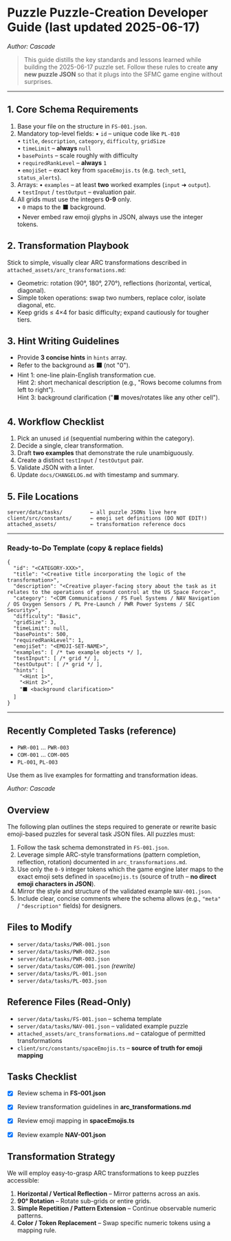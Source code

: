 # Puzzle Puzzle-Creation Developer Guide (last updated 2025-06-17)
*Author: Cascade*

> This guide distills the key standards and lessons learned while building the 2025-06-17 puzzle set. Follow these rules to create **any new puzzle JSON** so that it plugs into the SFMC game engine without surprises.

---

## 1. Core Schema Requirements
1. Base your file on the structure in `FS-001.json`.
2. Mandatory top-level fields:
   • `id` – unique code like `PL-010`  
   • `title`, `description`, `category`, `difficulty`, `gridSize`  
   • `timeLimit` – **always** `null`  
   • `basePoints` – scale roughly with difficulty  
   • `requiredRankLevel` – **always** `1`  
   • `emojiSet` – exact key from `spaceEmojis.ts` (e.g. `tech_set1`, `status_alerts`).
3. Arrays:
   • `examples` – at least **two** worked examples (`input` ➜ `output`).  
   • `testInput` / `testOutput` – evaluation pair.
4. All grids must use the integers **0-9** only.  
   • `0` maps to the ⬛ background.  
   • Never embed raw emoji glyphs in JSON, always use the integer tokens.

## 2. Transformation Playbook
Stick to simple, visually clear ARC transformations described in `attached_assets/arc_transformations.md`:
- Geometric: rotation (90°, 180°, 270°), reflections (horizontal, vertical, diagonal).
- Simple token operations: swap two numbers, replace color, isolate diagonal, etc.
- Keep grids ≤ 4×4 for basic difficulty; expand cautiously for tougher tiers.

## 3. Hint Writing Guidelines
- Provide **3 concise hints** in `hints` array.
- Refer to the background as **⬛** (not "0").
- Hint 1: one-line plain-English transformation cue.  
  Hint 2: short mechanical description (e.g., "Rows become columns from left to right").  
  Hint 3: background clarification ("⬛ moves/rotates like any other cell").

## 4. Workflow Checklist
1. Pick an unused `id` (sequential numbering within the category).
2. Decide a single, clear transformation.
3. Draft **two examples** that demonstrate the rule unambiguously.
4. Create a distinct `testInput` / `testOutput` pair.
5. Validate JSON with a linter.
6. Update `docs/CHANGELOG.md` with timestamp and summary.

## 5. File Locations
```
server/data/tasks/         ← all puzzle JSONs live here
client/src/constants/      ← emoji set definitions (DO NOT EDIT!)
attached_assets/           ← transformation reference docs
```

---

### Ready-to-Do Template (copy & replace fields)
```jsonc
{
  "id": "<CATEGORY-XXX>",
  "title": "<Creative title incorporating the logic of the transformation>",
  "description": "<Creative player-facing story about the task as it relates to the operations of ground control at the US Space Force>",
  "category": "<COM Communications / FS Fuel Systems / NAV Navigation / OS Oxygen Sensors / PL Pre-Launch / PWR Power Systems / SEC Security>",
  "difficulty": "Basic",
  "gridSize": 3,
  "timeLimit": null,
  "basePoints": 500,
  "requiredRankLevel": 1,
  "emojiSet": "<EMOJI-SET-NAME>",
  "examples": [ /* two example objects */ ],
  "testInput": [ /* grid */ ],
  "testOutput": [ /* grid */ ],
  "hints": [
    "<Hint 1>",
    "<Hint 2>",
    "⬛ <background clarification>"
  ]
}
```

---

## Recently Completed Tasks (reference)
- `PWR-001` … `PWR-003`
- `COM-001` … `COM-005`
- `PL-001`, `PL-003`

Use them as live examples for formatting and transformation ideas.

*Author: Cascade*

## Overview
The following plan outlines the steps required to generate or rewrite basic emoji-based puzzles for several task JSON files. All puzzles must:
1. Follow the task schema demonstrated in `FS-001.json`.
2. Leverage simple ARC-style transformations (pattern completion, reflection, rotation) documented in `arc_transformations.md`.
3. Use only the `0-9` integer tokens which the game engine later maps to the exact emoji sets defined in `spaceEmojis.ts` (source of truth – **no direct emoji characters in JSON**).
4. Mirror the style and structure of the validated example `NAV-001.json`.
5. Include clear, concise comments where the schema allows (e.g., `"meta"` / `"description"` fields) for designers.

## Files to Modify
- `server/data/tasks/PWR-001.json`
- `server/data/tasks/PWR-002.json`
- `server/data/tasks/PWR-003.json`
- `server/data/tasks/COM-001.json` *(rewrite)*
- `server/data/tasks/PL-001.json`
- `server/data/tasks/PL-003.json`

## Reference Files (Read-Only)
- `server/data/tasks/FS-001.json`  – schema template
- `server/data/tasks/NAV-001.json` – validated example puzzle
- `attached_assets/arc_transformations.md` – catalogue of permitted transformations
- `client/src/constants/spaceEmojis.ts` – **source of truth for emoji mapping**

## Tasks Checklist
- [x] Review schema in **FS-001.json**
- [x] Review transformation guidelines in **arc_transformations.md**
- [x] Review emoji mapping in **spaceEmojis.ts**
- [x] Review example **NAV-001.json**



## Transformation Strategy
We will employ easy-to-grasp ARC transformations to keep puzzles accessible:
1. **Horizontal / Vertical Reflection** – Mirror patterns across an axis.
2. **90° Rotation** – Rotate sub-grids or entire grids.
3. **Simple Repetition / Pattern Extension** – Continue observable numeric patterns.
4. **Color / Token Replacement** – Swap specific numeric tokens using a mapping rule.



